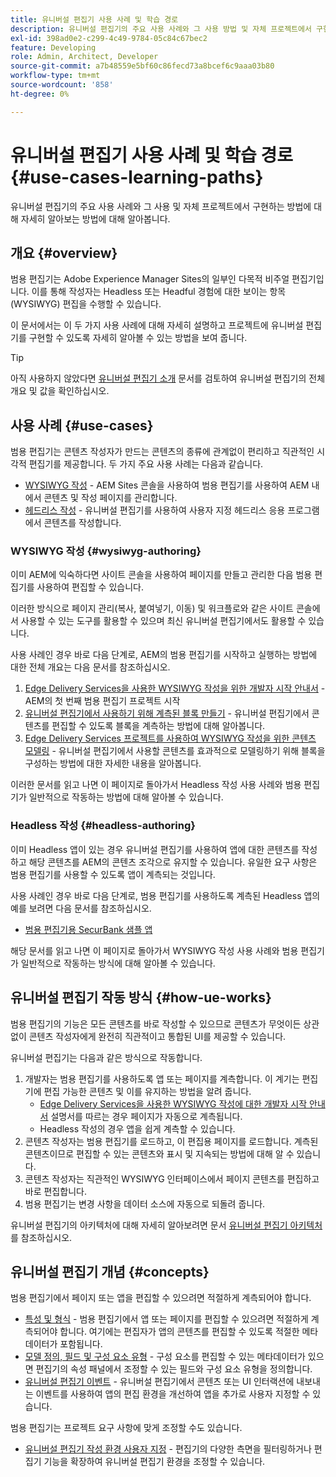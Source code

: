 ```yaml
---
title: 유니버설 편집기 사용 사례 및 학습 경로
description: 유니버설 편집기의 주요 사용 사례와 그 사용 방법 및 자체 프로젝트에서 구현하는 방법에 대해 알아봅니다.
exl-id: 398ad0e2-c299-4c49-9784-05c84c67bec2
feature: Developing
role: Admin, Architect, Developer
source-git-commit: a7b48559e5bf60c86fecd73a8bcef6c9aaa03b80
workflow-type: tm+mt
source-wordcount: '858'
ht-degree: 0%

---
```


# 유니버설 편집기 사용 사례 및 학습 경로 {#use-cases-learning-paths}

유니버설 편집기의 주요 사용 사례와 그 사용 및 자체 프로젝트에서 구현하는 방법에 대해 자세히 알아보는 방법에 대해 알아봅니다.

## 개요 {#overview}

범용 편집기는 Adobe Experience Manager Sites의 일부인 다목적 비주얼 편집기입니다. 이를 통해 작성자는 Headless 또는 Headful 경험에 대한 보이는 항목(WYSIWYG) 편집을 수행할 수 있습니다.

이 문서에서는 이 두 가지 사용 사례에 대해 자세히 설명하고 프로젝트에 유니버설 편집기를 구현할 수 있도록 자세히 알아볼 수 있는 방법을 보여 줍니다.

>[!TIP]
>
>아직 사용하지 않았다면 [유니버설 편집기 소개](/help/implementing/universal-editor/introduction.md) 문서를 검토하여 유니버설 편집기의 전체 개요 및 값을 확인하십시오.

## 사용 사례 {#use-cases}

범용 편집기는 콘텐츠 작성자가 만드는 콘텐츠의 종류에 관계없이 편리하고 직관적인 시각적 편집기를 제공합니다. 두 가지 주요 사용 사례는 다음과 같습니다.

* [WYSIWYG 작성](#wysiwyg-authoring) - AEM Sites 콘솔을 사용하여 범용 편집기를 사용하여 AEM 내에서 콘텐츠 및 작성 페이지를 관리합니다.
* [헤드리스 작성](#headless-authoring) - 유니버설 편집기를 사용하여 사용자 지정 헤드리스 응용 프로그램에서 콘텐츠를 작성합니다.

### WYSIWYG 작성 {#wysiwyg-authoring}

이미 AEM에 익숙하다면 사이트 콘솔을 사용하여 페이지를 만들고 관리한 다음 범용 편집기를 사용하여 편집할 수 있습니다.

이러한 방식으로 페이지 관리(복사, 붙여넣기, 이동) 및 워크플로와 같은 사이트 콘솔에서 사용할 수 있는 도구를 활용할 수 있으며 최신 유니버설 편집기에서도 활용할 수 있습니다.

사용 사례인 경우 바로 다음 단계로, AEM의 범용 편집기를 시작하고 실행하는 방법에 대한 전체 개요는 다음 문서를 참조하십시오.

1. [Edge Delivery Services을 사용한 WYSIWYG 작성을 위한 개발자 시작 안내서](/help/edge/wysiwyg-authoring/edge-dev-getting-started.md) - AEM의 첫 번째 범용 편집기 프로젝트 시작
1. [유니버설 편집기에서 사용하기 위해 계측된 블록 만들기](/help/edge/wysiwyg-authoring/create-block.md) - 유니버설 편집기에서 콘텐츠를 편집할 수 있도록 블록을 계측하는 방법에 대해 알아봅니다.
1. [Edge Delivery Services 프로젝트를 사용하여 WYSIWYG 작성을 위한 콘텐츠 모델링](/help/edge/wysiwyg-authoring/content-modeling.md) - 유니버설 편집기에서 사용할 콘텐츠를 효과적으로 모델링하기 위해 블록을 구성하는 방법에 대한 자세한 내용을 알아봅니다.

이러한 문서를 읽고 나면 이 페이지로 돌아가서 Headless 작성 사용 사례와 범용 편집기가 일반적으로 작동하는 방법에 대해 알아볼 수 있습니다.

### Headless 작성 {#headless-authoring}

이미 Headless 앱이 있는 경우 유니버설 편집기를 사용하여 앱에 대한 콘텐츠를 작성하고 해당 콘텐츠를 AEM의 콘텐츠 조각으로 유지할 수 있습니다. 유일한 요구 사항은 범용 편집기를 사용할 수 있도록 앱이 계측되는 것입니다.

사용 사례인 경우 바로 다음 단계로, 범용 편집기를 사용하도록 계측된 Headless 앱의 예를 보려면 다음 문서를 참조하십시오.

* [범용 편집기용 SecurBank 샘플 앱](/help/implementing/universal-editor/securbank.md)

해당 문서를 읽고 나면 이 페이지로 돌아가서 WYSIWYG 작성 사용 사례와 범용 편집기가 일반적으로 작동하는 방식에 대해 알아볼 수 있습니다.

## 유니버설 편집기 작동 방식 {#how-ue-works}

범용 편집기의 기능은 모든 콘텐츠를 바로 작성할 수 있으므로 콘텐츠가 무엇이든 상관없이 콘텐츠 작성자에게 완전히 직관적이고 통합된 UI를 제공할 수 있습니다.

유니버설 편집기는 다음과 같은 방식으로 작동합니다.

1. 개발자는 범용 편집기를 사용하도록 앱 또는 페이지를 계측합니다. 이 계기는 편집기에 편집 가능한 콘텐츠 및 이를 유지하는 방법을 알려 줍니다.
   * [Edge Delivery Services을 사용한 WYSIWYG 작성에 대한 개발자 시작 안내서](/help/edge/wysiwyg-authoring/edge-dev-getting-started.md) 설명서를 따르는 경우 페이지가 자동으로 계측됩니다.
   * Headless 작성의 경우 앱을 쉽게 계측할 수 있습니다.
1. 콘텐츠 작성자는 범용 편집기를 로드하고, 이 편집용 페이지를 로드합니다. 계측된 콘텐츠이므로 편집할 수 있는 콘텐츠와 표시 및 지속되는 방법에 대해 알 수 있습니다.
1. 콘텐츠 작성자는 직관적인 WYSIWYG 인터페이스에서 페이지 콘텐츠를 편집하고 바로 편집합니다.
1. 범용 편집기는 변경 사항을 데이터 소스에 자동으로 되돌려 줍니다.

유니버설 편집기의 아키텍처에 대해 자세히 알아보려면 문서 [유니버설 편집기 아키텍처](/help/implementing/universal-editor/architecture.md)를 참조하십시오.

## 유니버설 편집기 개념 {#concepts}

범용 편집기에서 페이지 또는 앱을 편집할 수 있으려면 적절하게 계측되어야 합니다.

* [특성 및 형식](/help/implementing/universal-editor/attributes-types.md) - 범용 편집기에서 앱 또는 페이지를 편집할 수 있으려면 적절하게 계측되어야 합니다. 여기에는 편집자가 앱의 콘텐츠를 편집할 수 있도록 적절한 메타데이터가 포함됩니다.
* [모델 정의, 필드 및 구성 요소 유형](/help/implementing/universal-editor/field-types.md) - 구성 요소를 편집할 수 있는 메타데이터가 있으면 편집기의 속성 패널에서 조정할 수 있는 필드와 구성 요소 유형을 정의합니다.
* [유니버설 편집기 이벤트](/help/implementing/universal-editor/events.md) - 유니버설 편집기에서 콘텐츠 또는 UI 인터랙션에 내보내는 이벤트를 사용하여 앱의 편집 환경을 개선하여 앱을 추가로 사용자 지정할 수 있습니다.

범용 편집기는 프로젝트 요구 사항에 맞게 조정할 수도 있습니다.

* [유니버설 편집기 작성 환경 사용자 지정](/help/implementing/universal-editor/customizing.md) - 편집기의 다양한 측면을 필터링하거나 편집기 기능을 확장하여 유니버설 편집기 환경을 조정할 수 있습니다.
